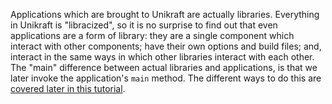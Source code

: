 Applications which are brought to Unikraft are actually libraries.
Everything in Unikraft is "libracized", so it is no surprise to find out that even applications are a form of library: they are a single component which interact with other components; have their own options and build files; and, interact in the same ways in which other libraries interact with each other.
The "main" difference between actual libraries and applications, is that we later invoke the application's `main` method.
The different ways to do this are [covered later in this tutorial](#invoking-the-applications-main-method).

